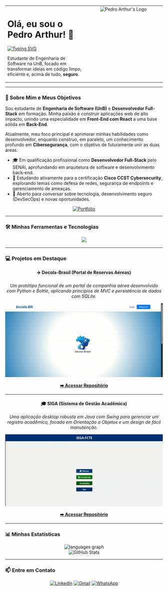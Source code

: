 <table width="100%">
  <tr>
    <td width="50%" align="left" valign="top">
      <h1 align="left">Olá, eu sou o Pedro Arthur! 👋</h1>
      <p align="left">
        <a href="https://git.io/typing-svg">
          <img src="https://readme-typing-svg.herokuapp.com?font=Fira+Code&size=25&pause=1000&color=00BFFF&center=false&width=435&lines=Engenheiro+de+Software;Desenvolvedor+Full-Stack;Estudando+CiberSegurança" alt="Typing SVG" />
        </a>
      </p>
      <p align="left">
        Estudante de Engenharia de Software na UnB, focado em transformar ideias em código limpo, eficiente e, acima de tudo, <strong>seguro</strong>.
      </p>
    </td>
    <td width="50%" align="center" valign="top">
      <img src="https://github.com/user-attachments/assets/fac5d89e-c779-4200-9f89-24d5ca6f28a5" width="250px" alt="Pedro Arthur's Logo"/>
    </td>
  </tr>
</table>

---

### 🚀 Sobre Mim e Meus Objetivos

Sou estudante de **Engenharia de Software (UnB)** e **Desenvolvedor Full-Stack** em formação. Minha paixão é construir aplicações web de alto impacto, unindo uma especialidade em **Front-End com React** a uma base sólida em **Back-End**.

Atualmente, meu foco principal é aprimorar minhas habilidades como desenvolvedor, enquanto construo, em paralelo, um conhecimento profundo em **Cibersegurança**, com o objetivo de futuramente unir as duas áreas.

- 🎓 Em qualificação profissional como **Desenvolvedor Full-Stack** pelo SENAI, aprofundando em arquitetura de software e desenvolvimento back-end.
- 🌱 Estudando ativamente para a certificação **Cisco CCST Cybersecurity**, explorando temas como defesa de redes, segurança de endpoints e gerenciamento de ameaças.
- 💬 Aberto para conversar sobre tecnologia, desenvolvimento seguro (DevSecOps) e novas oportunidades.

<p align="center">
  <a href="https://my-portfolio-react-iota-one.vercel.app/" target="_blank">
    <img src="https://img.shields.io/badge/Portfólio-000000?style=for-the-badge&logo=vercel&logoColor=white" alt="Portfólio">
  </a>
</p>

---

### 🛠️ Minhas Ferramentas e Tecnologias

<p align="center">
  <a href="https://skillicons.dev">
    <img src="https://skillicons.dev/icons?i=react,javascript,html,css,nodejs,java,python,cs,dotnet,sqlite,git,github,figma,linux,docker,kali,wireshark&perline=8" />
  </a>
</p>

---

### 💻 Projetos em Destaque

<div align="center">

#### ✈️ Decola-Brasil (Portal de Reservas Aéreas)
*Um protótipo funcional de um portal de companhia aérea desenvolvido com Python e Bottle, aplicando princípios de MVC e persistência de dados com SQLite.*

[![Demo Decola-Brasil](https://raw.githubusercontent.com/PArthur006/epf-decola/main/static/img/DECOLA-BRASIL_apresentacao.gif)](https://github.com/PArthur006/epf-decola)

**[➡️ Acessar Repositório](https://github.com/PArthur006/epf-decola)**

---
#### 🎓 SIGA (Sistema de Gestão Acadêmica)
*Uma aplicação desktop robusta em Java com Swing para gerenciar um registro acadêmico, focada em Orientação a Objetos e um design de fácil manutenção.*

[![Demo SIGA](https://raw.githubusercontent.com/PArthur006/Sistema-Integrado-de-Gestao-Academica/main/SIGA-FCTE/assets/SIGA-FCTE_apresentacao.gif)](https://github.com/PArthur006/Sistema-Integrado-de-Gestao-Academica/)

**[➡️ Acessar Repositório](https://github.com/PArthur006/Sistema-Integrado-de-Gestao-Academica/)**

</div>

---

### 📊 Minhas Estatísticas

<p align="center">
  <img src="https://github-readme-stats.vercel.app/api/top-langs?username=PArthur006&locale=pt-br&layout=compact&langs_count=8&theme=dracula&hide_border=true" alt="languages graph"/> <br>
  <img src="https://github-readme-stats.vercel.app/api?username=PArthur006&show_icons=true&theme=dracula&include_all_commits=true&count_private=true&hide_border=true" alt="GitHub Stats" /> 
</p>

---

### 📫 Entre em Contato

<p align="center">
  <a href="https://www.linkedin.com/in/parthurrod06/" target="_blank"><img src="https://img.shields.io/badge/LinkedIn-0077B5?style=for-the-badge&logo=linkedin&logoColor=white" alt="LinkedIn"></a>
  <a href="mailto:parthur.rodrigues06@gmail.com"><img src="https://img.shields.io/badge/Gmail-D14836?style=for-the-badge&logo=gmail&logoColor=white" alt="Gmail"></a>
  <a href="https://api.whatsapp.com/send/?phone=5561991709506&text=Hi+Pedro%2C+I+found+your+profile+on+GitHub." target="_blank"><img src="https://img.shields.io/badge/WhatsApp-25D366?style=for-the-badge&logo=whatsapp&logoColor=white" alt="WhatsApp"></a>
</p>
